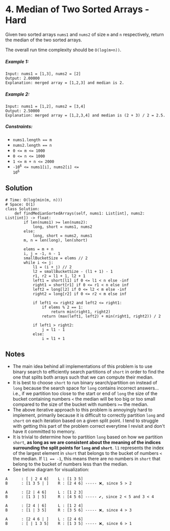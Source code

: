 # 4. Median of Two Sorted Arrays - Hard

Given two sorted arrays `nums1` and `nums2` of size `m` and `n` respectively, return the median of the two sorted arrays.

The overall run time complexity should be `O(log(m+n))`.

##### Example 1:

```
Input: nums1 = [1,3], nums2 = [2]
Output: 2.00000
Explanation: merged array = [1,2,3] and median is 2.
```

##### Example 2:

```
Input: nums1 = [1,2], nums2 = [3,4]
Output: 2.50000
Explanation: merged array = [1,2,3,4] and median is (2 + 3) / 2 = 2.5.
```

##### Constraints:

- `nums1.length == m`
- `nums2.length == n`
- `0 <= m <= 1000`
- `0 <= n <= 1000` 
- `1 <= m + n <= 2000`
- <code>-10<sup>6</sup> <= nums1[i], nums2[i] <= 10<sup>6</sup></code>

## Solution

```
# Time: O(log(min(m, n)))
# Space: O(1)
class Solution:
    def findMedianSortedArrays(self, nums1: List[int], nums2: List[int]) -> float:
        if len(nums1) >= len(nums2):
            long, short = nums1, nums2
        else:
            long, short = nums2, nums1
        m, n = len(long), len(short)
        
        elems = m + n
        i, j = -1, n - 1 
        smallBucketSize = elems // 2
        while i <= j:
            l1 = (i + j) // 2
            l2 = smallBucketSize - (l1 + 1) - 1
            r1, r2 = l1 + 1, l2 + 1
            left1 = short[l1] if 0 <= l1 < n else -inf
            right1 = short[r1] if 0 <= r1 < n else inf
            left2 = long[l2] if 0 <= l2 < m else -inf
            right2 = long[r2] if 0 <= r2 < m else inf
            
            if left1 <= right2 and left2 <= right1:
                if elems % 2 == 1:
                    return min(right1, right2)
                return (max(left1, left2) + min(right1, right2)) / 2
            
            if left1 > right2:
                j = l1 - 1
            else:
                i = l1 + 1
```

## Notes
- The main idea behind all implementations of this problem is to use binary search to efficiently search partitions of `short` in order to find the one that splits both arrays such that we can compute their median.
- It is best to choose `short` to run binary search/partition on instead of `long` because the search space for `long` contains incorrect answers... i.e., if we partition too close to the start or end of `long` the size of the bucket containing numbers `<` the median will be too big or too small compared to the size of the bucket with numbers `>=` the median.
- The above iterative approach to this problem is annoyingly hard to implement, primarily because it is difficult to correctly partition `long` and `short` on each iteration based on a given split point. I tend to struggle with getting this part of the problem correct everytime I revisit and don't have it committed to memory. 
- It is trivial to determine how to partition `long` based on how we partition `short`, __as long as we are consistent about the meaning of the indices surrounding the split points for `long` and `short`__. `l1` represents the index of the largest element in `short` that belongs to the bucket of numbers `<` the median. If `l1 == -1`, this means there are no numbers in `short` that belong to the bucket of numbers less than the median.
- See below diagram for visualization:
```
A      : [ | 2 4 6]    L : [1 3 5]
B      : [1 3 5 | ]    R : [2 4 6] ----- ❌, since 5 > 2

A      : [2 | 4 6]     L : [1 2 3]
B      : [1 3 | 5]     R : [4 5 6] ----- ✔, since 2 < 5 and 3 < 4

A      : [2 4 | 6]     L : [1 2 4]
B      : [1 | 3 5]     R : [3 5 6] ----- ❌, since 4 > 3

A      : [2 4 6 | ]    L : [2 4 6]
B      : [ | 1 3 5]    R : [1 3 5] ----- ❌, since 6 > 1
```